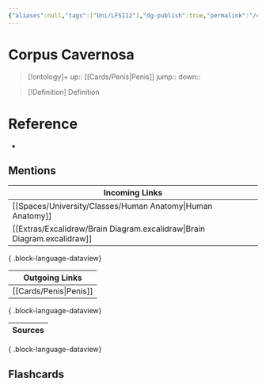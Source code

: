 ```yaml
---
{"aliases":null,"tags":["Uni/LFS112"],"dg-publish":true,"permalink":"/cards/corpus-cavernosa/","dgPassFrontmatter":true}
---
```


# Corpus Cavernosa

> [!ontology]+
> up:: [[Cards/Penis\|Penis]]
> jump:: 
> down:: 

> [!Definition] Definition

# Reference

- 

## Mentions

| Incoming Links                                                              |
| --------------------------------------------------------------------------- |
| [[Spaces/University/Classes/Human Anatomy\|Human Anatomy]]               |
| [[Extras/Excalidraw/Brain Diagram.excalidraw\|Brain Diagram.excalidraw]] |

{ .block-language-dataview}

| Outgoing Links            |
| ------------------------- |
| [[Cards/Penis\|Penis]] |

{ .block-language-dataview}

| Sources |
| ------- |

{ .block-language-dataview}

## Flashcards